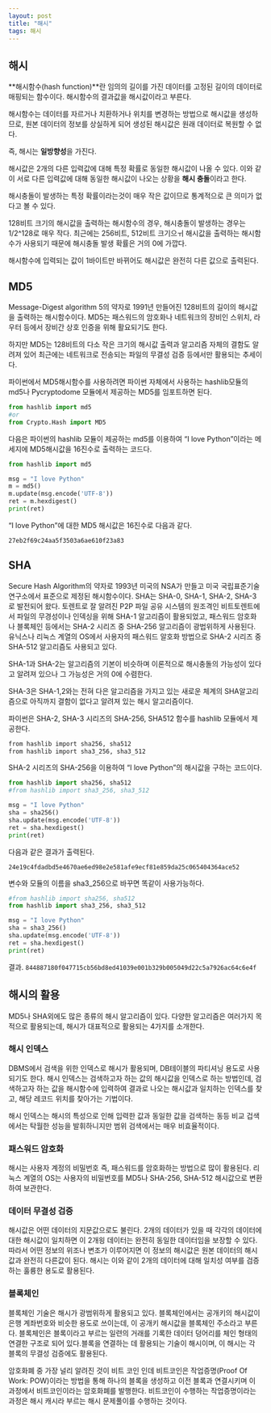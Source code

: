 ```yaml
---
layout: post
title: "해시"
tags: 해시
---
```


## 해시

**해시함수(hash function)**란 임의의 길이를 가진 데이터를 고정된 길이의 데이터로 매핑되는 함수이다. 
해시함수의 결과값을 해시값이라고 부른다.

해시함수는 데이터를 자르거나 치환하거나 위치를 변경하는 방법으로 해시값을 생성하므로, 원본 데이터의 정보를 상실하게 되어 생성된 해시값은 원래 데이터로 복원할 수 없다. 

즉, 해시는 **일방향성**을 가진다.

해시값은 2개의 다른 입력값에 대해 특정 확률로 동일한 해시값이 나올 수 있다. 이와 같이 서로 다른 입력값에 대해 동일한 해시값이 나오는 상황을 **해시 충돌**이라고 한다.

해시충돌이 발생하는 특정 확률이라는것이 매우 작은 값이므로 통계적으로 큰 의미가 없다고 볼 수 있다.

128비트 크기의 해시값을 출력하는 해시함수의 경우, 해시충돌이 발생하는 경우는 1/2^128로 매우 작다. 최근에는 256비트, 512비트 크기으ㅟ 해시값을 출력하는 해시함수가 사용되기 때문에 해시충돌 발생 확률은 거의 0에 가깝다.

해시함수에 입력되는 값이 1바이트만 바뀌어도 해시값은 완전히 다른 값으로 출력된다.

## MD5

Message-Digest algorithm 5의 약자로 1991년 만들어진 128비트의 길이의 해시값을 출력하는 해시함수이다. MD5는 패스워드의 암호화나 네트워크의 장비인 스위치, 라우터 등에서 장비간 상호 인증을 위해 활요되기도 한다.

하지만 MD5는 128비트의 다소 작은 크기의 해시값 출력과 알고리즘 자체의 결함도 알려져 있어 최근에는 네트워크로 전송되는 파일의 무결성 검증 등에서만 활용되는 추세이다.

파이썬에서 MD5해시함수를 사용하려면 파이썬 자체에서 사용하는 hashlib모듈의 md5나 Pycryptodome 모듈에서 제공하는 MD5를 임포트하면 된다.

```python
from hashlib import md5
#or
from Crypto.Hash import MD5
```

다음은 파이썬의 hashlib 모듈이 제공하는 md5를 이용하여 “I love Python”이라는 메세지에 MD5해시값을 16진수로 출력하는 코드다.

```python
from hashlib import md5

msg = "I love Python"
m = md5()
m.update(msg.encode('UTF-8'))
ret = m.hexdigest()
print(ret)
```

“I love Python”에 대한 MD5 해시값은 16진수로 다음과 같다.

`27eb2f69c24aa5f3503a6ae610f23a83`

## SHA

Secure Hash Algorithm의 약자로 1993년 미국의 NSA가 만들고 미국 국립표준기술연구소에서 표준으로 제정된 해시함수이다. SHA는 SHA-0, SHA-1, SHA-2, SHA-3로 발전되어 왔다. 토렌트로 잘 알려진 P2P 파일 공유 시스템의 원조격인 비트토렌트에서 파일의 무경성이나 인덱싱을 위해 SHA-1 알고리즘이 활용되었고, 패스워드 암호화나 블록체인 등에서는 SHA-2 시리즈 중 SHA-256 알고리즘이 광법위하게 사용된다. 유닉스나 리눅스 계열의 OS에서 사용자의 패스워드 알호화 방법으로 SHA-2 시리즈 중 SHA-512 알고리즘도 사용되고 있다.

SHA-1과 SHA-2는 알고리즘의 기본이 비슷하며 이론적으로 해시충돌의 가능성이 있다고 알려져 있으나 그 가능성은 거의 0에 수렴한다.

SHA-3은 SHA-1,2와는 전혀 다은 알고리즘을 가지고 있는 새로운 체계의 SHA알고리즘으로 아직까지 결함이 없다고 알려져 있는 해시 알고리즘이다.

파이썬은 SHA-2, SHA-3 시리즈의 SHA-256, SHA512 함수를 hashlib 모듈에서 제공한다. 

```bash
from hashlib import sha256, sha512
from hashlib import sha3_256, sha3_512
```

SHA-2 시리즈의 SHA-256을 이용하여 “I love Python”의 해시값을 구하는 코드이다.

```python
from hashlib import sha256, sha512
#from hashlib import sha3_256, sha3_512

msg = "I love Python"
sha = sha256()
sha.update(msg.encode('UTF-8'))
ret = sha.hexdigest()
print(ret)
```

다음과 같은 결과가 출력된다.

`24e19c4fdadbd5e4670ae6ed98e2e581afe9ecf81e859da25c065404364ace52`

변수와 모듈의 이름을 sha3_256으로 바꾸면 똑같이 사용가능하다.

```python
#from hashlib import sha256, sha512
from hashlib import sha3_256, sha3_512

msg = "I love Python"
sha = sha3_256()
sha.update(msg.encode('UTF-8'))
ret = sha.hexdigest()
print(ret)
```

결과. `844887180f047715cb56bd8ed41039e001b329b005049d22c5a7926ac64c6e4f`

## 해시의 활용

MD5나 SHA외에도 많은 종류의 해시 알고리즘이 있다. 다양한 알고리즘은 여러가지 목적으로 활용되는데, 해시가 대표적으로 활용되는 4가지를 소개한다.

### 해시 인덱스

DBMS에서 검색을 위한 인덱스로 해시가 활용되며, DB테이블의 파티셔닝 용도로 사용되기도 한다.
해시 인덱스는 검색하고자 하는 값의 해시값을 인덱스로 하는 방법인데, 검색하고자 하는 값을 해시함수에 입력하여 결과로 나오는 해시값과 일치하는 인덱스를 찾고, 해당 레코드 위치를 찾아가는 기법이다.

해시 인덱스는 해시의 특성으로 인해 입력한 값과 동일한 값을 검색하는 동등 비교 겁색에서는 탁월한 성능을 발휘하니지만 범위 검색에서는 매우 비효율적이다.

### 패스워드 암호화

해시는 사용자 계정의 비밀번호 즉, 패스워드를 암호화하는 방법으로 많이 활용된다.
리눅스 계열의 OS는 사용자의 비밀번호를 MD5나 SHA-256, SHA-512 해시값으로 변환하여 보관한다.

### 데이터 무결성 검증

해시값은 어떤 데이터의 지문값으로도 불린다. 2개의 데이터가 있을 때 각각의 데이터에 대한 해시값이 일치하면 이 2개읭 데이터는 완전히 동일한 데이터임을 보장할 수 있다. 따라서 어떤 정보의 위조나 변조가 이루어지면 이 정보의 해시값은 원본 데이터의 해시값과 완전히 다른값이 된다.
해시는 이와 같이 2개의 데이터에 대해 일치성 여부를 검증하는 훌륭한 용도로 활용된다.

### 블록체인

블록체인 기술은 해시가 광범위하게 활용되고 있다. 블록체인에서는 공개키의 해시값이 은행 계좌번호와 비슷한 용도로 쓰이는데, 이 공개키 해시값을 블록체인 주소라고 부른다.
블록체인은 블록이라고 부르는 일련의 거래를 기록한 데이터 덩어리를 체인 형태의 연결한 구조로 되어 있다.블록을 연결하는 데 활용되는 기술이 해시이며, 이 해시는 각 블록의 무결성 검증에도 활용된다.

암호화폐 중 가장 널리 알려진 것이 비트 코인 인데 비트코인은 작업증명(Proof Of Work: POW)이라는 방법을 통해 하나의 블록을 생성하고 이전 블록과 연결시키며 이 과정에서 비트코인이라는 암호화폐를 발행한다. 비트코인이 수행하는 작업증명이라는 과정은 해시 캐시라 부르는 해시 문제풀이를 수행하는 것이다.